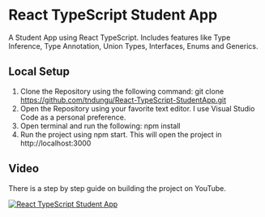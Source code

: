 # React TypeScript Student App

A Student App using React TypeScript. Includes features like Type Inference, Type Annotation, Union Types, Interfaces, Enums and Generics.

## Local Setup

1. Clone the Repository using the following command: git clone https://github.com/tndungu/React-TypeScript-StudentApp.git
2. Open the Repository using your favorite text editor. I use Visual Studio Code as a personal preference.
3. Open terminal and run the following: npm install
4. Run the project using npm start. This will open the project in http://localhost:3000

## Video
There is a step by step guide on building the project on YouTube. 

[![React TypeScript Student App](https://img.youtube.com/vi/Lwi2qGqA164/0.jpg)](https://www.youtube.com/embed/Lwi2qGqA164) <br/>
